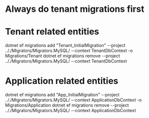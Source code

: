# Always do tenant migrations first

# Tenant related entities
dotnet ef migrations add "Tenant_InitialMigration" --project .././Migrators/Migrators.MySQL/ --context TenantDbContext -o Migrations/Tenant
dotnet ef migrations remove --project .././Migrators/Migrators.MySQL/ --context TenantDbContext


# Application related entities
dotnet ef migrations add "App_InitialMigration" --project .././Migrators/Migrators.MySQL/ --context ApplicationDbContext -o Migrations/Application
dotnet ef migrations remove --project .././Migrators/Migrators.MySQL/ --context ApplicationDbContext

